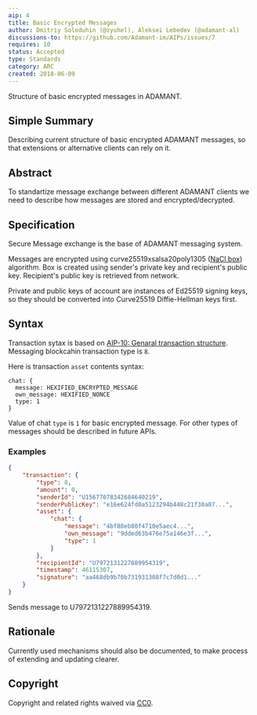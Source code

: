 ```yaml
---
aip: 4
title: Basic Encrypted Messages
author: Dmitriy Soloduhin (@zyuhel), Aleksei Lebedev (@adamant-al)
discussions-to: https://github.com/Adamant-im/AIPs/issues/7
requires: 10
status: Accepted
type: Standards
category: ARC
created: 2018-06-09
---
```


Structure of basic encrypted messages in ADAMANT.

## Simple Summary
Describing current structure of basic encrypted ADAMANT messages, so that extensions or alternative clients can rely on it.

## Abstract
<!--A short (~200 word) description of the technical issue being addressed.-->
To standartize message exchange between different ADAMANT clients we need to describe how messages are stored and encrypted/decrypted.

## Specification
<!--The technical specification should describe the syntax and semantics of any new feature. The specification should be detailed enough to allow competing, interoperable implementations for different platforms.-->
Secure Message exchange is the base of ADAMANT messaging system.

Messages are encrypted using curve25519xsalsa20poly1305 ([NaCl box](https://nacl.cr.yp.to/box.html)) algorithm. Box is created using sender's private key and recipient's public key. Recipient's public key is retrieved from network.

Private and public keys of account are instances of Ed25519 signing keys, so they should be converted into Curve25519 Diffie-Hellman keys first.

## Syntax

Transaction sytax is based on [AIP-10: Genaral transaction structure](https://aips.adamant.im/AIPS/aip-10). Messaging blockcahin transaction type is `8`.

Here is transaction `asset` contents syntax:
````
chat: {
  message: HEXIFIED_ENCRYPTED_MESSAGE
  own_message: HEXIFIED_NONCE
  type: 1
}
````

Value of chat `type` is `1` for basic encrypted message. For other types of messages should be described in future APIs.

### Examples

```json
{
	"transaction": {
		"type": 8,
		"amount": 0,
		"senderId": "U15677078342684640219",
		"senderPublicKey": "e16e624fd0a5123294b448c21f30a07...",
		"asset": {
			"chat": {
				"message": "4bf88eb80f4710e5aec4...",
				"own_message": "9dded63b476e75a146e3f...",
				"type": 1
			}
		},
		"recipientId": "U7972131227889954319",
		"timestamp": 46115307,
		"signature": "aa468db9b70b731931308f7c7d0d1..."
	}
}
```

Sends message to U7972131227889954319.

## Rationale
Currently used mechanisms should also be documented, to make process of extending and updating clearer. 


## Copyright
Copyright and related rights waived via [CC0](https://creativecommons.org/publicdomain/zero/1.0/).
